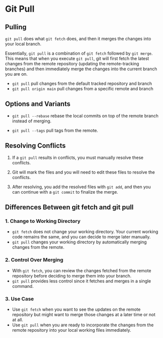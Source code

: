 # Git Pull

## Pulling

`git pull` does what `git fetch` does, and then it merges the changes into your local branch.

Essentially, `git pull` is a combination of `git fetch` followed by `git merge`. This means that when you execute `git pull`, git will first fetch the latest changes from the remote repository (updating the remote-tracking branches) and then immediately merge the changes into the current branch you are on.

- `git pull` pull changes from the default tracked repository and branch
- `git pull origin main` pull changes from a specific remote and branch

## Options and Variants

- `git pull --rebase` rebase the local commits on top of the remote branch instead of merging.

- `git pull --tags` pull tags from the remote.

## Resolving Conflicts

1. If a `git pull` results in conflicts, you must manually resolve these conflicts.

2. Git will mark the files and you will need to edit these files to resolve the conflicts.

3. After resolving, you add the resolved files with `git add`, and then you can continue with a `git commit` to finalize the merge.

## Differences Between git fetch and git pull

### 1. Change to Working Directory

- `git fetch` does not change your working directory. Your current working code remains the same, and you can decide to merge later manually.
- `git pull` changes your working directory by automatically merging changes from the remote.

### 2. Control Over Merging

- With `git fetch`, you can review the changes fetched from the remote repository before deciding to merge them into your branch.
- `git pull` provides less control since it fetches and merges in a single command.

### 3. Use Case

- Use `git fetch` when you want to see the updates on the remote repository but might want to merge those changes at a later time or not at all.
- Use `git pull` when you are ready to incorporate the changes from the remote repository into your local working files immediately.
